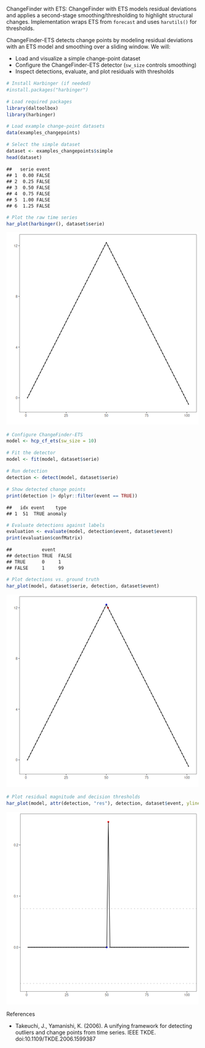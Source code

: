 ChangeFinder with ETS: ChangeFinder with ETS models residual deviations and applies a second-stage smoothing/thresholding to highlight structural changes. Implementation wraps ETS from `forecast` and uses `harutils()` for thresholds.

ChangeFinder-ETS detects change points by modeling residual deviations with an ETS model and smoothing over a sliding window. We will:

- Load and visualize a simple change-point dataset
- Configure the ChangeFinder-ETS detector (`sw_size` controls smoothing)
- Inspect detections, evaluate, and plot residuals with thresholds


``` r
# Install Harbinger (if needed)
#install.packages("harbinger")
```


``` r
# Load required packages
library(daltoolbox)
library(harbinger) 
```


``` r
# Load example change-point datasets
data(examples_changepoints)
```


``` r
# Select the simple dataset
dataset <- examples_changepoints$simple
head(dataset)
```

```
##   serie event
## 1  0.00 FALSE
## 2  0.25 FALSE
## 3  0.50 FALSE
## 4  0.75 FALSE
## 5  1.00 FALSE
## 6  1.25 FALSE
```


``` r
# Plot the raw time series
har_plot(harbinger(), dataset$serie)
```

![plot of chunk unnamed-chunk-5](fig/hcp_cf_ets/unnamed-chunk-5-1.png)


``` r
# Configure ChangeFinder-ETS
model <- hcp_cf_ets(sw_size = 10)
```


``` r
# Fit the detector
model <- fit(model, dataset$serie)
```


``` r
# Run detection
detection <- detect(model, dataset$serie)
```


``` r
# Show detected change points
print(detection |> dplyr::filter(event == TRUE))
```

```
##   idx event    type
## 1  51  TRUE anomaly
```


``` r
# Evaluate detections against labels
evaluation <- evaluate(model, detection$event, dataset$event)
print(evaluation$confMatrix)
```

```
##           event      
## detection TRUE  FALSE
## TRUE      0     1    
## FALSE     1     99
```


``` r
# Plot detections vs. ground truth
har_plot(model, dataset$serie, detection, dataset$event)
```

![plot of chunk unnamed-chunk-11](fig/hcp_cf_ets/unnamed-chunk-11-1.png)


``` r
# Plot residual magnitude and decision thresholds
har_plot(model, attr(detection, "res"), detection, dataset$event, yline = attr(detection, "threshold"))
```

![plot of chunk unnamed-chunk-12](fig/hcp_cf_ets/unnamed-chunk-12-1.png)

References 

- Takeuchi, J., Yamanishi, K. (2006). A unifying framework for detecting outliers and change points from time series. IEEE TKDE. doi:10.1109/TKDE.2006.1599387
